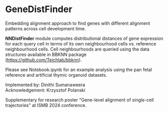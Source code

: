 # GeneDistFinder
Embedding alignment approach to find genes with different alignment patterns across cell development time. 

**NNDistFinder** module computes distributional distances of gene expression for each query cell 
in terms of its own neighbourhood cells vs. reference neighbourhood cells. Cell neighbourhoods are queried using the data structures available in BBKNN package (https://github.com/Teichlab/bbknn). 

Please see Notebook.ipynb for an example analysis using the pan fetal reference and artificial thymic organoid datasets. 

Implemented by: Dinithi Sumanaweera <br>
Acknowledgement: Krzysztof Polanski

Supplementary for research poster "Gene-level alignment of single-cell trajectories" at ISMB 2024 conference. 
